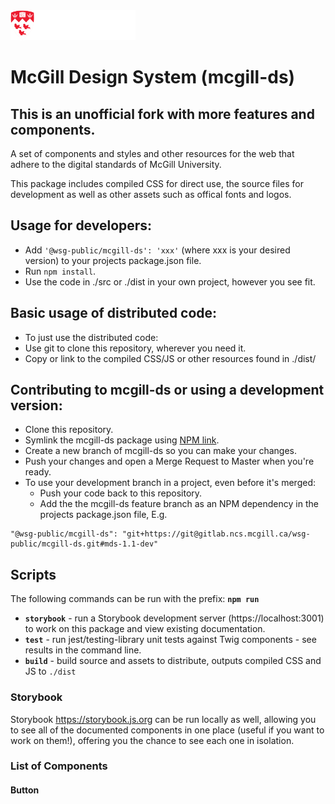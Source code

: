 <img src="./src/sass/assets/mcgill-logo-red-reverse-XL-header.svg" width="200">

# McGill Design System (mcgill-ds)

## This is an unofficial fork with more features and components.

A set of components and styles and other resources for the web that adhere to the digital standards of McGill University.

This package includes compiled CSS for direct use, the source files for development as well as other assets such as offical fonts and logos.

## Usage for developers:

- Add `'@wsg-public/mcgill-ds': 'xxx'` (where xxx is your desired version) to your projects package.json file.
- Run `npm install`.
- Use the code in ./src or ./dist in your own project, however you see fit.

## Basic usage of distributed code:

- To just use the distributed code:
- Use git to clone this repository, wherever you need it.
- Copy or link to the compiled CSS/JS or other resources found in ./dist/

## Contributing to mcgill-ds or using a development version:

- Clone this repository.
- Symlink the mcgill-ds package using [NPM link](https://docs.npmjs.com/cli/link).
- Create a new branch of mcgill-ds so you can make your changes.
- Push your changes and open a Merge Request to Master when you're ready.
- To use your development branch in a project, even before it's merged:
  - Push your code back to this repository.
  - Add the the mcgill-ds feature branch as an NPM dependency in the projects package.json file, E.g.

```
"@wsg-public/mcgill-ds": "git+https://git@gitlab.ncs.mcgill.ca/wsg-public/mcgill-ds.git#mds-1.1-dev"
```

## Scripts

The following commands can be run with the prefix: **`npm run`**

- **`storybook`** - run a Storybook development server (https://localhost:3001) to work on this package and view existing documentation.
- **`test`** - run jest/testing-library unit tests against Twig components - see results in the command line.
- **`build`** - build source and assets to distribute, outputs compiled CSS and JS to `./dist`
<!-- * test (run tests) -->

<!-- ## Docs (WIP) -->
<!-- The supporting documentation for this project can be found at: https://www.mcgill.ca/{???} -->

### Storybook

Storybook https://storybook.js.org can be run locally as well, allowing you to see all of the documented components in one place (useful if you want to work on them!), offering you the chance to see each one in isolation.

### List of Components

#### Button

<!-- ## Usage Guides (WIP)
  * ### Structure of the mcgill-ds Source Code
    * Sass - The Sass files in `/src/sass/` are broken down into the following structure:
      * Config - important base settings for setting variables used throughout the styles of this project (color palettes, some utility Sass functions etc)
      * Modules - Sass modules that provide mixins, variables and functions to be used by the Components to render the actual CSS
      * Components - Discrete components or building blocks used to style page headers, forms, blocks and other higher-level parts of the McGill Design System.
    * JS - The JavaScript files in `/src/js/` are at the moment all Svelte components, used in development (and in theory, production) to compose the User Interfaces that are a part of the McGill Design System. These components can be styled using the Sass Modules and Components found in `/src/sass`.
  * ### Using This Code With an Application Bundler (Parcel, Webpack, Rollup etc.)
    * Static HTML site (Parcel) [see `.examples/parcel-static-site/index.html` in this repository]
    * Svelte JS or other modern UI framework (React, Vue etc)
    * Drupal 7 themes
    - [ ] TODO This needs clarification, doesn't inform "using package with a bundler".
  * ### Including With Traditional HTML & CSS
    * Static HTML site
      * Including all of the styles distributed by this package in your site can be done easily by including one file: `/dist/css/all/mds.css`
      * This will make all of the typographic styles, components, colors, icons, background images etc and corresponding DOM classes available to be used with your markup.
      * To include only the styles you want, component by component, look instead to: `/dist/css/components/*.css` and include whichever components you want one at a time.
    * CDN
    * Drupal 7 themes
  * ### Creating a Custom CSS Build
    * Using and customizing the provided Sass modules and components in the source code for your own project -->
